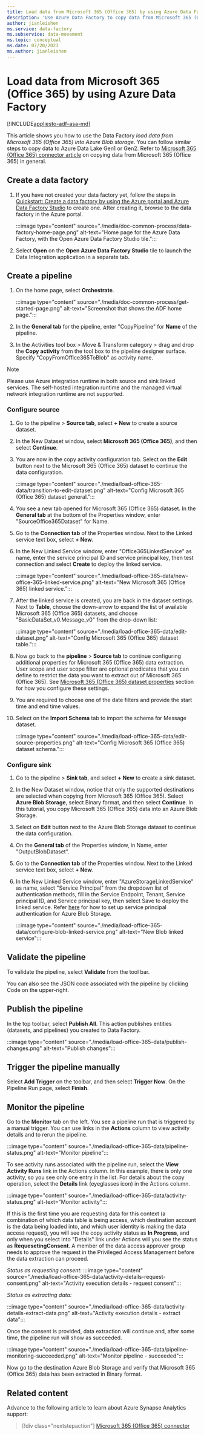 ```yaml
---
title: Load data from Microsoft 365 (Office 365) by using Azure Data Factory 
description: 'Use Azure Data Factory to copy data from Microsoft 365 (Office 365)'
author: jianleishen
ms.service: data-factory
ms.subservice: data-movement
ms.topic: conceptual
ms.date: 07/20/2023
ms.author: jianleishen
---
```


# Load data from Microsoft 365 (Office 365) by using Azure Data Factory

[!INCLUDE[appliesto-adf-asa-md](includes/appliesto-adf-asa-md.md)]

This article shows you how to use the Data Factory _load data from Microsoft 365 (Office 365) into Azure Blob storage_. You can follow similar steps to copy data to Azure Data Lake Gen1 or Gen2. Refer to [Microsoft 365 (Office 365) connector article](connector-office-365.md) on copying data from Microsoft 365 (Office 365) in general.

## Create a data factory

1. If you have not created your data factory yet, follow the steps in [Quickstart: Create a data factory by using the Azure portal and Azure Data Factory Studio](quickstart-create-data-factory-portal.md) to create one.  After creating it, browse to the data factory in the Azure portal.

   :::image type="content" source="./media/doc-common-process/data-factory-home-page.png" alt-text="Home page for the Azure Data Factory, with the Open Azure Data Factory Studio tile.":::

1. Select **Open** on the **Open Azure Data Factory Studio** tile to launch the Data Integration application in a separate tab.

## Create a pipeline

1. On the home page, select **Orchestrate**.
 
    :::image type="content" source="./media/doc-common-process/get-started-page.png" alt-text="Screenshot that shows the ADF home page.":::

2. In the **General tab** for the pipeline, enter "CopyPipeline" for **Name** of the pipeline.

3. In the Activities tool box > Move & Transform category > drag and drop the **Copy activity** from the tool box to the pipeline designer surface. Specify "CopyFromOffice365ToBlob" as activity name.

> [!Note]
> Please use Azure integration runtime in both source and sink linked services. The self-hosted integration runtime and the managed virtual network integration runtime are not supported. 

### Configure source

1. Go to the pipeline > **Source tab**, select **+ New** to create a source dataset. 

2. In the New Dataset window, select **Microsoft 365 (Office 365)**, and then select **Continue**.
 
3. You are now in the copy activity configuration tab. Select on the **Edit** button next to the Microsoft 365 (Office 365) dataset to continue the data configuration.

    :::image type="content" source="./media/load-office-365-data/transition-to-edit-dataset.png" alt-text="Config Microsoft 365 (Office 365) dataset general.":::
 
4. You see a new tab opened for Microsoft 365 (Office 365) dataset. In the **General tab** at the bottom of the Properties window, enter "SourceOffice365Dataset" for Name.
 
5. Go to the **Connection tab** of the Properties window. Next to the Linked service text box, select **+ New**.

6. In the New Linked Service window, enter "Office365LinkedService" as name, enter the service principal ID and service principal key, then test connection and select **Create** to deploy the linked service.

    :::image type="content" source="./media/load-office-365-data/new-office-365-linked-service.png" alt-text="New Microsoft 365 (Office 365) linked service.":::
 
7. After the linked service is created, you are back in the dataset settings. Next to **Table**, choose the down-arrow to expand the list of available Microsoft 365 (Office 365) datasets, and choose "BasicDataSet_v0.Message_v0" from the drop-down list:

    :::image type="content" source="./media/load-office-365-data/edit-dataset.png" alt-text="Config Microsoft 365 (Office 365) dataset table.":::

8. Now go back to the **pipeline** > **Source tab** to continue configuring additional properties for Microsoft 365 (Office 365) data extraction.  User scope and user scope filter are optional predicates that you can define to restrict the data you want to extract out of Microsoft 365 (Office 365). See [Microsoft 365 (Office 365) dataset properties](./connector-office-365.md#dataset-properties) section for how you configure these settings.

9. You are required to choose one of the date filters and provide the start time and end time values.

10. Select on the **Import Schema** tab to import the schema for Message dataset.

    :::image type="content" source="./media/load-office-365-data/edit-source-properties.png" alt-text="Config Microsoft 365 (Office 365) dataset schema.":::


### Configure sink

1. Go to the pipeline > **Sink tab**, and select **+ New** to create a sink dataset.
 
2. In the New Dataset window, notice that only the supported destinations are selected when copying from Microsoft 365 (Office 365). Select **Azure Blob Storage**, select Binary format, and then select **Continue**.  In this tutorial, you copy Microsoft 365 (Office 365) data into an Azure Blob Storage.

3. Select on **Edit** button next to the Azure Blob Storage dataset to continue the data configuration.

4. On the **General tab** of the Properties window, in Name, enter "OutputBlobDataset".

5. Go to the **Connection tab** of the Properties window. Next to the Linked service text box, select **+ New**.

6. In the New Linked Service window, enter "AzureStorageLinkedService" as name, select "Service Principal" from the dropdown list of authentication methods, fill in the Service Endpoint, Tenant, Service principal ID, and Service principal key, then select Save to deploy the linked service.  Refer [here](connector-azure-blob-storage.md#service-principal-authentication) for how to set up service principal authentication for Azure Blob Storage.

    :::image type="content" source="./media/load-office-365-data/configure-blob-linked-service.png" alt-text="New Blob linked service":::


## Validate the pipeline

To validate the pipeline, select **Validate** from the tool bar.

You can also see the JSON code associated with the pipeline by clicking Code on the upper-right.

## Publish the pipeline

In the top toolbar, select **Publish All**. This action publishes entities (datasets, and pipelines) you created to Data Factory.

:::image type="content" source="./media/load-office-365-data/publish-changes.png" alt-text="Publish changes"::: 

## Trigger the pipeline manually

Select **Add Trigger** on the toolbar, and then select **Trigger Now**. On the Pipeline Run page, select **Finish**. 

## Monitor the pipeline

Go to the **Monitor** tab on the left. You see a pipeline run that is triggered by a manual trigger. You can use links in the **Actions** column to view activity details and to rerun the pipeline.

:::image type="content" source="./media/load-office-365-data/pipeline-status.png" alt-text="Monitor pipeline"::: 

To see activity runs associated with the pipeline run, select the **View Activity Runs** link in the Actions column. In this example, there is only one activity, so you see only one entry in the list. For details about the copy operation, select the **Details** link (eyeglasses icon) in the Actions column.

:::image type="content" source="./media/load-office-365-data/activity-status.png" alt-text="Monitor activity"::: 

If this is the first time you are requesting data for this context (a combination of which data table is being access, which destination account is the data being loaded into, and which user identity is making the data access request), you will see the copy activity status as **In Progress**, and only when you select into "Details" link under Actions will you see the status as **RequesetingConsent**.  A member of the data access approver group needs to approve the request in the Privileged Access Management before the data extraction can proceed.

_Status as requesting consent:_
:::image type="content" source="./media/load-office-365-data/activity-details-request-consent.png" alt-text="Activity execution details - request consent"::: 

_Status as extracting data:_

:::image type="content" source="./media/load-office-365-data/activity-details-extract-data.png" alt-text="Activity execution details - extract data"::: 

Once the consent is provided, data extraction will continue and, after some time, the pipeline run will show as succeeded.

:::image type="content" source="./media/load-office-365-data/pipeline-monitoring-succeeded.png" alt-text="Monitor pipeline - succeeded"::: 

Now go to the destination Azure Blob Storage and verify that Microsoft 365 (Office 365) data has been extracted in Binary format.

## Related content

Advance to the following article to learn about Azure Synapse Analytics support: 

> [!div class="nextstepaction"]
>[Microsoft 365 (Office 365) connector](connector-office-365.md)